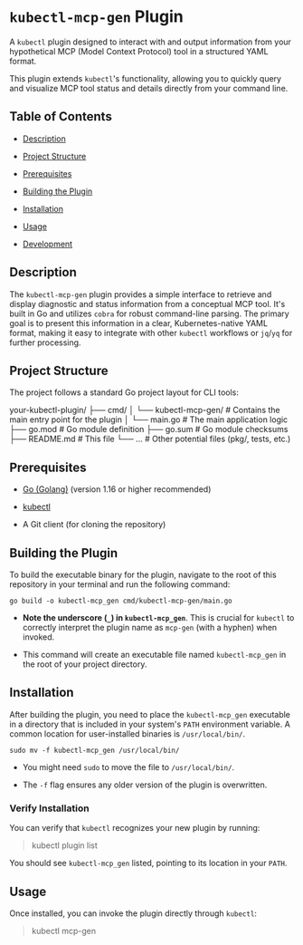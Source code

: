 # `kubectl-mcp-gen` Plugin

A `kubectl` plugin designed to interact with and output information from your hypothetical MCP (Model Context Protocol) tool in a structured YAML format.

This plugin extends `kubectl`'s functionality, allowing you to quickly query and visualize MCP tool status and details directly from your command line.

## Table of Contents

* [Description](https://www.google.com/search?q=%23description)

* [Project Structure](https://www.google.com/search?q=%23project-structure)

* [Prerequisites](https://www.google.com/search?q=%23prerequisites)

* [Building the Plugin](https://www.google.com/search?q=%23building-the-plugin)

* [Installation](https://www.google.com/search?q=%23installation)

* [Usage](https://www.google.com/search?q=%23usage)

* [Development](https://www.google.com/search?q=%23development)

## Description

The `kubectl-mcp-gen` plugin provides a simple interface to retrieve and display diagnostic and status information from a conceptual MCP tool. It's built in Go and utilizes `cobra` for robust command-line parsing. The primary goal is to present this information in a clear, Kubernetes-native YAML format, making it easy to integrate with other `kubectl` workflows or `jq`/`yq` for further processing.

## Project Structure

The project follows a standard Go project layout for CLI tools:

your-kubectl-plugin/
├── cmd/
│   └── kubectl-mcp-gen/  # Contains the main entry point for the plugin
│       └── main.go       # The main application logic
├── go.mod                # Go module definition
├── go.sum                # Go module checksums
├── README.md             # This file
└── ...                   # Other potential files (pkg/, tests, etc.)

## Prerequisites

* [Go (Golang)](https://golang.org/doc/install) (version 1.16 or higher recommended)

* [kubectl](https://kubernetes.io/docs/tasks/tools/install-kubectl/)

* A Git client (for cloning the repository)

## Building the Plugin

To build the executable binary for the plugin, navigate to the root of this repository in your terminal and run the following command:

```
go build -o kubectl-mcp_gen cmd/kubectl-mcp-gen/main.go
```

* **Note the underscore (`_`) in `kubectl-mcp_gen`**. This is crucial for `kubectl` to correctly interpret the plugin name as `mcp-gen` (with a hyphen) when invoked.

* This command will create an executable file named `kubectl-mcp_gen` in the root of your project directory.

## Installation

After building the plugin, you need to place the `kubectl-mcp_gen` executable in a directory that is included in your system's `PATH` environment variable. A common location for user-installed binaries is `/usr/local/bin/`.

```
sudo mv -f kubectl-mcp_gen /usr/local/bin/
```

* You might need `sudo` to move the file to `/usr/local/bin/`.

* The `-f` flag ensures any older version of the plugin is overwritten.

### Verify Installation

You can verify that `kubectl` recognizes your new plugin by running:

> kubectl plugin list

You should see `kubectl-mcp_gen` listed, pointing to its location in your `PATH`.

## Usage

Once installed, you can invoke the plugin directly through `kubectl`:

> kubectl mcp-gen
